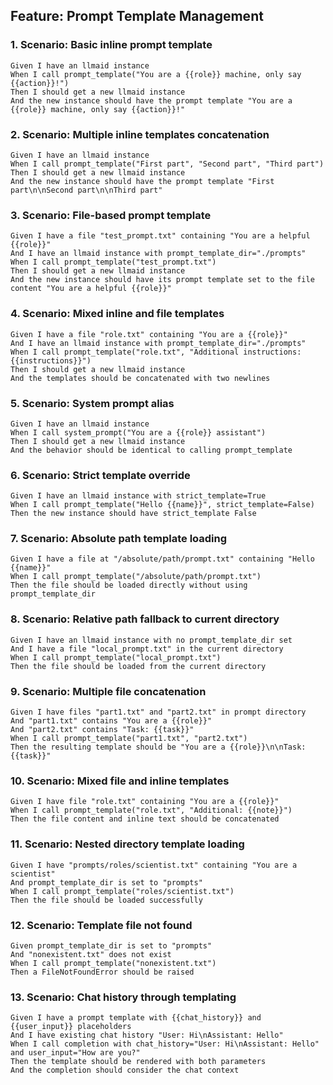 
## Feature: Prompt Template Management

### 1. Scenario: Basic inline prompt template
    Given I have an llmaid instance
    When I call prompt_template("You are a {{role}} machine, only say {{action}}!")
    Then I should get a new llmaid instance
    And the new instance should have the prompt template "You are a {{role}} machine, only say {{action}}!"

### 2. Scenario: Multiple inline templates concatenation
    Given I have an llmaid instance
    When I call prompt_template("First part", "Second part", "Third part")
    Then I should get a new llmaid instance
    And the new instance should have the prompt template "First part\n\nSecond part\n\nThird part"

### 3. Scenario: File-based prompt template
    Given I have a file "test_prompt.txt" containing "You are a helpful {{role}}"
    And I have an llmaid instance with prompt_template_dir="./prompts"
    When I call prompt_template("test_prompt.txt")
    Then I should get a new llmaid instance
    And the new instance should have its prompt template set to the file content "You are a helpful {{role}}"

### 4. Scenario: Mixed inline and file templates
    Given I have a file "role.txt" containing "You are a {{role}}"
    And I have an llmaid instance with prompt_template_dir="./prompts"
    When I call prompt_template("role.txt", "Additional instructions: {{instructions}}")
    Then I should get a new llmaid instance
    And the templates should be concatenated with two newlines

### 5. Scenario: System prompt alias
    Given I have an llmaid instance
    When I call system_prompt("You are a {{role}} assistant")
    Then I should get a new llmaid instance
    And the behavior should be identical to calling prompt_template

### 6. Scenario: Strict template override
    Given I have an llmaid instance with strict_template=True
    When I call prompt_template("Hello {{name}}", strict_template=False)
    Then the new instance should have strict_template False

### 7. Scenario: Absolute path template loading
    Given I have a file at "/absolute/path/prompt.txt" containing "Hello {{name}}"
    When I call prompt_template("/absolute/path/prompt.txt")
    Then the file should be loaded directly without using prompt_template_dir

### 8. Scenario: Relative path fallback to current directory
    Given I have an llmaid instance with no prompt_template_dir set
    And I have a file "local_prompt.txt" in the current directory
    When I call prompt_template("local_prompt.txt")
    Then the file should be loaded from the current directory

### 9. Scenario: Multiple file concatenation
    Given I have files "part1.txt" and "part2.txt" in prompt directory
    And "part1.txt" contains "You are a {{role}}"
    And "part2.txt" contains "Task: {{task}}"
    When I call prompt_template("part1.txt", "part2.txt")
    Then the resulting template should be "You are a {{role}}\n\nTask: {{task}}"

### 10. Scenario: Mixed file and inline templates
    Given I have file "role.txt" containing "You are a {{role}}"
    When I call prompt_template("role.txt", "Additional: {{note}}")
    Then the file content and inline text should be concatenated

### 11. Scenario: Nested directory template loading
    Given I have "prompts/roles/scientist.txt" containing "You are a scientist"
    And prompt_template_dir is set to "prompts"
    When I call prompt_template("roles/scientist.txt")
    Then the file should be loaded successfully

### 12. Scenario: Template file not found
    Given prompt_template_dir is set to "prompts"
    And "nonexistent.txt" does not exist
    When I call prompt_template("nonexistent.txt")
    Then a FileNotFoundError should be raised

### 13. Scenario: Chat history through templating
    Given I have a prompt template with {{chat_history}} and {{user_input}} placeholders
    And I have existing chat history "User: Hi\nAssistant: Hello"
    When I call completion with chat_history="User: Hi\nAssistant: Hello" and user_input="How are you?"
    Then the template should be rendered with both parameters
    And the completion should consider the chat context